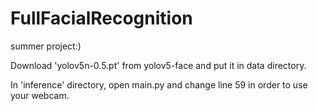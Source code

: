 # FullFacialRecognition
summer project:)

Download 'yolov5n-0.5.pt' from yolov5-face and put it in data directory.

In 'inference' directory, open main.py and change line 59 in order to use your webcam.

